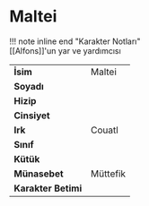 # Maltei   
  
!!! note inline end "Karakter Notları"  
	[[Alfons]]'un yar ve yardımcısı     
  
|  |  |  
|---|---|  
| **İsim** | Maltei |  
| **Soyadı** |  |  
| **Hizip** |  |  
| **Cinsiyet** |  |  
| **Irk** | Couatl |  
| **Sınıf** |  |  
| **Kütük** |  |  
| **Münasebet** | Müttefik |  
| **Karakter Betimi** |  |  
  
  
